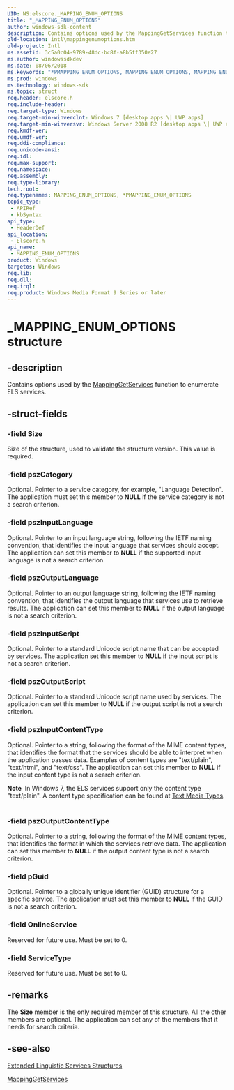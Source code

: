 ```yaml
---
UID: NS:elscore._MAPPING_ENUM_OPTIONS
title: "_MAPPING_ENUM_OPTIONS"
author: windows-sdk-content
description: Contains options used by the MappingGetServices function to enumerate ELS services.
old-location: intl\mappingenumoptions.htm
old-project: Intl
ms.assetid: 3c5a0c04-9789-48dc-bc8f-a8b5ff350e27
ms.author: windowssdkdev
ms.date: 08/06/2018
ms.keywords: "*PMAPPING_ENUM_OPTIONS, MAPPING_ENUM_OPTIONS, MAPPING_ENUM_OPTIONS structure [Internationalization for Windows Applications], PMAPPING_ENUM_OPTIONS, PMAPPING_ENUM_OPTIONS structure pointer [Internationalization for Windows Applications], _MAPPING_ENUM_OPTIONS, elscore/MAPPING_ENUM_OPTIONS, elscore/PMAPPING_ENUM_OPTIONS, intl.mappingenumoptions"
ms.prod: windows
ms.technology: windows-sdk
ms.topic: struct
req.header: elscore.h
req.include-header: 
req.target-type: Windows
req.target-min-winverclnt: Windows 7 [desktop apps \| UWP apps]
req.target-min-winversvr: Windows Server 2008 R2 [desktop apps \| UWP apps]
req.kmdf-ver: 
req.umdf-ver: 
req.ddi-compliance: 
req.unicode-ansi: 
req.idl: 
req.max-support: 
req.namespace: 
req.assembly: 
req.type-library: 
tech.root: 
req.typenames: MAPPING_ENUM_OPTIONS, *PMAPPING_ENUM_OPTIONS
topic_type:
 - APIRef
 - kbSyntax
api_type:
 - HeaderDef
api_location:
 - Elscore.h
api_name:
 - MAPPING_ENUM_OPTIONS
product: Windows
targetos: Windows
req.lib: 
req.dll: 
req.irql: 
req.product: Windows Media Format 9 Series or later
---
```


# _MAPPING_ENUM_OPTIONS structure


## -description



Contains options used by the <a href="https://msdn.microsoft.com/6d02e085-405e-4388-bf2f-409c92a7b190">MappingGetServices</a> function to enumerate ELS services.




## -struct-fields




### -field Size

Size of the structure, used to validate the structure version. This value is required.


### -field pszCategory

Optional. Pointer to a service category, for example, "Language Detection". The application must set this member to <b>NULL</b> if the service category is not a search criterion.


### -field pszInputLanguage

Optional. Pointer to an input language string, following the IETF naming convention, that identifies the input language that services should accept. The application can set this member to <b>NULL</b> if the supported input language is not a search criterion.


### -field pszOutputLanguage

Optional. Pointer to an output language string, following the IETF naming convention, that identifies the output language that services use to retrieve results. The application can set this member to <b>NULL</b> if the output language is not a search criterion.


### -field pszInputScript

Optional. Pointer to a standard Unicode script name that can be accepted by services. The application set this member to <b>NULL</b> if the input script is not a search criterion.


### -field pszOutputScript

Optional. Pointer to a standard Unicode script name used by services. The application can set this member to <b>NULL</b> if the output script is not a search criterion.


### -field pszInputContentType

Optional. Pointer to a string, following the format of the MIME content types, that identifies the format that the services should be able to interpret when the application passes data. Examples of content types are "text/plain", "text/html", and "text/css". The application can set this member to <b>NULL</b> if the input content type is not a search criterion. 

<div class="alert"><b>Note</b>  In Windows 7, the ELS services support only the content type "text/plain". A content type specification can be found at <a href="http://go.microsoft.com/fwlink/p/?linkid=161570">Text Media Types</a>.</div>
<div> </div>

### -field pszOutputContentType

Optional. Pointer to a string, following the format of the MIME content types, that identifies the format in which the services retrieve data. The application can set this member to <b>NULL</b> if the output content type is not a search criterion.


### -field pGuid

Optional. Pointer to a globally unique identifier (GUID) structure for a specific service. The application must set this member to <b>NULL</b> if the GUID is not a search criterion.


### -field OnlineService

Reserved for future use. Must be set to 0.


### -field ServiceType

Reserved for future use. Must be set to 0.


## -remarks



The <b>Size</b> member is the only required member of this structure. All the other members are optional. The application can set any of the members that it needs for search criteria.




## -see-also




<a href="https://msdn.microsoft.com/58cdccf8-f052-4bb3-9391-2cc537d820dd">Extended Linguistic Services Structures</a>



<a href="https://msdn.microsoft.com/6d02e085-405e-4388-bf2f-409c92a7b190">MappingGetServices</a>
 

 

